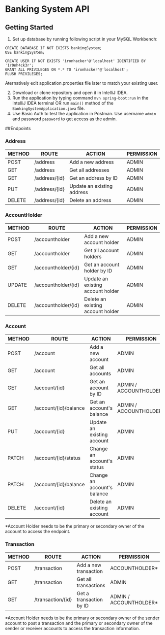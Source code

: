 # Banking System API

## Getting Started
1. Set up database by running following script in your MySQL Workbench:

```
CREATE DATABASE IF NOT EXISTS bankingSystem;
USE bankingSystem;

CREATE USER IF NOT EXISTS 'ironhacker'@'localhost' IDENTIFIED BY '1r0nh4ck3r';
GRANT ALL PRIVILEGES ON *.* TO 'ironhacker'@'localhost';
FLUSH PRIVILEGES;
```
Aternatively edit application.properties file later to match your existing user.

2. Download or clone repository and open it in IntelliJ IDEA.
3. Run the application by typing command ```mvn spring-boot:run``` in the IntelliJ IDEA terminal
OR run ```main()``` method of the ```BankingSystemApplication.java``` file.
4. Use Basic Auth to test the application in Postman. Use username ```admin``` and password ```password``` to get access as the admin.

##Endpoints

### Address
|METHOD|ROUTE|ACTION|PERMISSION
|---|----|----|---|
|POST|/address|Add a new address|ADMIN
|GET|/address|Get all addresses|ADMIN
|GET|/address/{id}|Get an address by ID|ADMIN
|PUT|/address/{id}|Update an existing address|ADMIN
|DELETE|/address/{id}|Delete an address|ADMIN

### AccountHolder
|METHOD|ROUTE|ACTION|PERMISSION
|---|----|----|---|
|POST|/accountholder|Add a new account holder|ADMIN
|GET|/accountholder|Get all account holders|ADMIN
|GET|/accountholder/{id}|Get an account holder by ID|ADMIN
|UPDATE|/accountholder/{id}|Update an existing account holder|ADMIN
|DELETE|/accountholder/{id}|Delete an existing account holder|ADMIN

### Account
|METHOD|ROUTE|ACTION|PERMISSION
|---|----|----|---|
|POST|/account|Add a new account|ADMIN
|GET|/account|Get all accounts|ADMIN
|GET|/account/{id}|Get an account by ID|ADMIN / ACCOUNTHOLDER*
|GET|/account/{id}/balance|Get an account's balance|ADMIN / ACCOUNTHOLDER*
|PUT|/account/{id}|Update an existing account|ADMIN
|PATCH|/account/{id}/status|Change an account's status|ADMIN
|PATCH|/account/{id}/balance|Change an account's balance|ADMIN
|DELETE|/account/{id}|Delete an existing account|ADMIN

*Account Holder needs to be the primary or secondary owner of the account to access the endpoint.

### Transaction
|METHOD|ROUTE|ACTION|PERMISSION
|---|----|----|---|
|POST|/transaction|Add a new transaction|ACCOUNTHOLDER*
|GET|/transaction|Get all transactions|ADMIN
|GET|/transaction/{id}|Get a transaction by ID|ADMIN / ACCOUNTHOLDER*

*Account Holder needs to be the primary or secondary owner of the sender account to post a transaction and the primary or secondary owner of the sender or receiver accounts to access the transaction information.